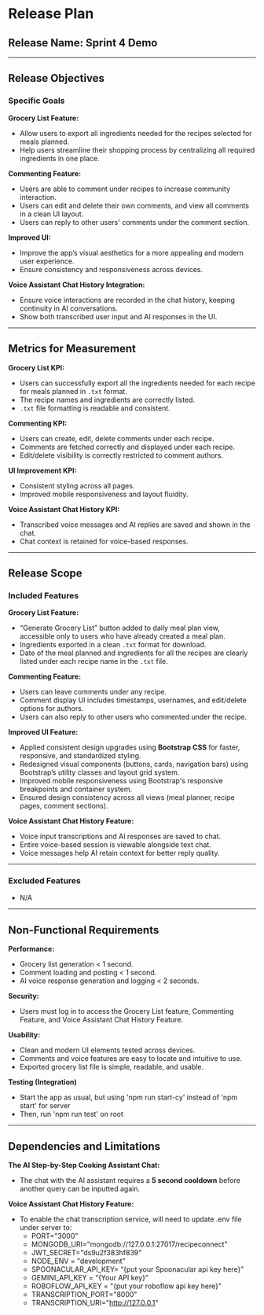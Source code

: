 # Release Plan

## Release Name: Sprint 4 Demo

---

## Release Objectives

### Specific Goals

**Grocery List Feature:**  
- Allow users to export all ingredients needed for the recipes selected for meals planned.  
- Help users streamline their shopping process by centralizing all required ingredients in one place.  

**Commenting Feature:**  
- Users are able to comment under recipes to increase community interaction.  
- Users can edit and delete their own comments, and view all comments in a clean UI layout.  
- Users can reply to other users' comments under the comment section.  

**Improved UI:**  
- Improve the app’s visual aesthetics for a more appealing and modern user experience.  
- Ensure consistency and responsiveness across devices.  

**Voice Assistant Chat History Integration:**  
- Ensure voice interactions are recorded in the chat history, keeping continuity in AI conversations.  
- Show both transcribed user input and AI responses in the UI.  

---

## Metrics for Measurement

**Grocery List KPI:**  
- Users can successfully export all the ingredients needed for each recipe for meals planned in `.txt` format.  
- The recipe names and ingredients are correctly listed.  
- `.txt` file formatting is readable and consistent.  

**Commenting KPI:**  
- Users can create, edit, delete comments under each recipe.  
- Comments are fetched correctly and displayed under each recipe.  
- Edit/delete visibility is correctly restricted to comment authors.  

**UI Improvement KPI:**  
- Consistent styling across all pages.  
- Improved mobile responsiveness and layout fluidity.  

**Voice Assistant Chat History KPI:**  
- Transcribed voice messages and AI replies are saved and shown in the chat.  
- Chat context is retained for voice-based responses.  

---

## Release Scope

### Included Features

**Grocery List Feature:**  
- “Generate Grocery List” button added to daily meal plan view, accessible only to users who have already created a meal plan.  
- Ingredients exported in a clean `.txt` format for download.  
- Date of the meal planned and ingredients for all the recipes are clearly listed under each recipe name in the `.txt` file.  

**Commenting Feature:**  
- Users can leave comments under any recipe.  
- Comment display UI includes timestamps, usernames, and edit/delete options for authors.  
- Users can also reply to other users who commented under the recipe.  

**Improved UI Feature:**  
- Applied consistent design upgrades using **Bootstrap CSS** for faster, responsive, and standardized styling.  
- Redesigned visual components (buttons, cards, navigation bars) using Bootstrap’s utility classes and layout grid system.  
- Improved mobile responsiveness using Bootstrap's responsive breakpoints and container system.  
- Ensured design consistency across all views (meal planner, recipe pages, comment sections).  

**Voice Assistant Chat History Feature:**  
- Voice input transcriptions and AI responses are saved to chat.  
- Entire voice-based session is viewable alongside text chat.  
- Voice messages help AI retain context for better reply quality.  

---

### Excluded Features

- N/A

---

## Non-Functional Requirements

**Performance:**  
- Grocery list generation < 1 second.  
- Comment loading and posting < 1 second.  
- AI voice response generation and logging < 2 seconds.  

**Security:**  
- Users must log in to access the Grocery List feature, Commenting Feature, and Voice Assistant Chat History Feature.  

**Usability:**  
- Clean and modern UI elements tested across devices.  
- Comments and voice features are easy to locate and intuitive to use.  
- Exported grocery list file is simple, readable, and usable.
  
**Testing (Integration)**
- Start the app as usual, but using 'npm run start-cy' instead of 'npm start' for server
- Then, run 'npm run test' on root

---

## Dependencies and Limitations

**The AI Step-by-Step Cooking Assistant Chat:**  
- The chat with the AI assistant requires a **5 second cooldown** before another query can be inputted again.

**Voice Assistant Chat History Feature:**
  - To enable the chat transcription service, will need to update .env file under server to:
    - PORT="3000"
    - MONGODB_URI="mongodb://127.0.0.1:27017/recipeconnect"
    - JWT_SECRET="ds9u2f383hf839"
    - NODE_ENV = "development"
    - SPOONACULAR_API_KEY= “{put your Spoonacular api key here}”
    - GEMINI_API_KEY = “{Your API key}”
    - ROBOFLOW_API_KEY = "{put your roboflow api key here}"
    - TRANSCRIPTION_PORT="8000"
    - TRANSCRIPTION_URI="http://127.0.0.1"

